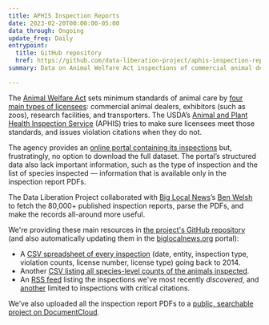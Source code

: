 ```yaml
---
title: APHIS Inspection Reports
date: 2023-02-20T00:00:00-05:00
data_through: Ongoing
update_freq: Daily
entrypoint:
  title: GitHub repository
  href: https://github.com/data-liberation-project/aphis-inspection-reports
summary: Data on Animal Welfare Act inspections of commercial animal dealers, exhibitors (such as zoos), research facilities, and transporters.

---
```


The [Animal Welfare Act](https://www.aphis.usda.gov/aphis/ourfocus/animalwelfare/awa/ct_awa_program_information) sets minimum standards of animal care by [four main types of licensees](https://www.aphis.usda.gov/aphis/ourfocus/animalwelfare/sa_regulated_businesses): commercial animal dealers, exhibitors (such as zoos), research facilities, and transporters. The USDA’s [Animal and Plant Health Inspection Service](https://www.aphis.usda.gov/aphis/home/) (APHIS) tries to make sure licensees meet those standards, and issues violation citations when they do not. 

The agency provides an [online portal containing its inspections](https://efile.aphis.usda.gov/PublicSearchTool/s/inspection-reports) but, frustratingly, no option to download the full dataset. The portal’s structured data also lack important information, such as the type of inspection and the list of species inspected — information that is available only in the inspection report PDFs.

The Data Liberation Project collaborated with [Big Local News](https://biglocalnews.org/content/about/)’s [Ben Welsh](https://palewi.re/who-is-ben-welsh/) to fetch the 80,000+ published inspection reports, parse the PDFs, and make the records all-around more useful.

We're providing these main resources in [the project's GitHub repository](https://github.com/data-liberation-project/aphis-inspection-reports) (and also automatically updating them in the [biglocalnews.org](https://biglocalnews.org/) portal):

- A [CSV spreadsheet of every inspection](https://github.com/data-liberation-project/aphis-inspection-reports/blob/main/data/combined/inspections.csv) (date, entity, inspection type, violation counts, license number, license type) going back to 2014. 
- Another [CSV listing all species-level counts of the animals inspected](https://github.com/data-liberation-project/aphis-inspection-reports/blob/main/data/combined/inspections-species.csv).
- An [RSS feed](https://data-liberation-project.github.io/aphis-inspection-reports/latest-inspections.rss) listing the inspections we've most recently *discovered*, and [another](https://data-liberation-project.github.io/aphis-inspection-reports/latest-critical-inspections.rss) limited to inspections with critical citations.

We’ve also uploaded all the inspection report PDFs to a [public, searchable project on DocumentCloud](https://www.documentcloud.org/app?q=%2Bproject%3Ausda-aphis-inspection-rep-211004%20).
